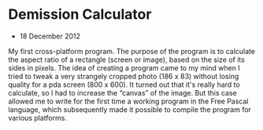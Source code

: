 # Demission Calculator
- 18 December 2012

My first cross-platform program. The purpose of the program is to calculate the aspect ratio of a rectangle (screen or image), based on the size of its sides in pixels. The idea of creating a program came to my mind when I tried to tweak a very strangely cropped photo (186 x 83) without losing quality for a pda screen (800 x 600). It turned out that it's really hard to calculate, so I had to increase the “canvas” of the image. But this case allowed me to write for the first time a working program in the Free Pascal language, which subsequently made it possible to compile the program for various platforms.
